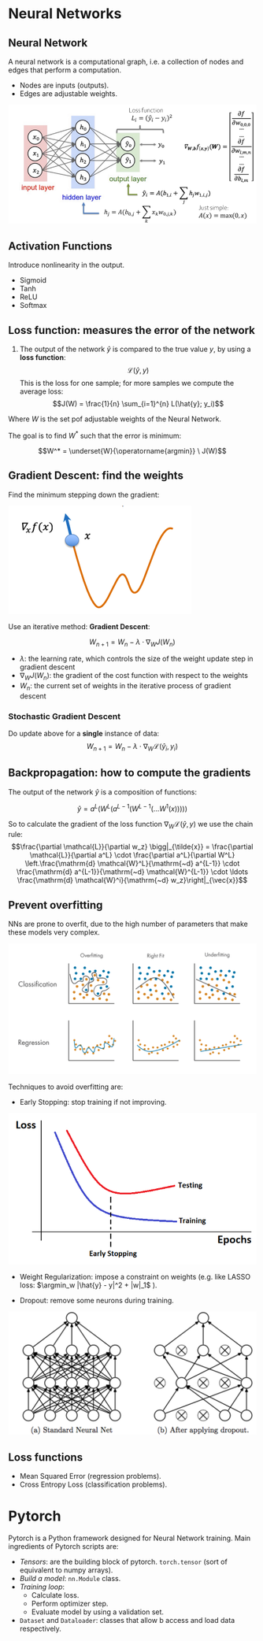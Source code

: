 # Neural Networks



## Neural Network
A neural network is a computational graph, i.e. a collection of nodes and edges that perform a computation. 
- Nodes are inputs (outputs).
- Edges are adjustable weights.

![Alt Text](figures/NN_1.png "Grid search")

## Activation Functions
Introduce nonlinearity in the output. 
- Sigmoid
- Tanh
- ReLU
- Softmax 

## Loss function: measures the error of the network
1. The output of the network $\hat{y}$ is compared to the true value $y$, by using a **loss function**:
$$ \mathcal{L}(\hat{y}, y)$$
This is the loss for one sample; for more samples we compute the average loss: 
$$J(W) = \frac{1}{n} \sum_{i=1}^{n} L(\hat{y}; y_i)$$

Where $W$ is the set pof adjustable weights of the Neural Network. 

The goal is to find $W^*$ such that the error is minimum: 

$$W^* = \underset{W}{\operatorname{argmin}} \ J(W)$$

## Gradient Descent: find the weights

Find the minimum stepping down the gradient: 

![Alt Text](figures/GD.png "Grid search")


Use an iterative method: **Gradient Descent**: 

$$W_{n+1} = W_n - \lambda \cdot \nabla_W J(W_n)$$

- $\lambda$: the learning rate, which controls the size of the weight update step in gradient descent
- $\nabla_W J(W_n)$: the gradient of the cost function with respect to the weights
- $W_n$: the current set of weights in the iterative process of gradient descent

### Stochastic Gradient Descent
Do update above for a **single** instance of data:
$$W_{n+1} = W_n - \lambda \cdot \nabla_W \mathcal{L}(\hat{y}_i, y_i)$$

## Backpropagation: how to compute the gradients

The output of the network $\hat{y}$ is a composition of functions:

$$ \hat{y} = a^L(W^L(a^{L−1}(W^{L−1}
(\dots W^1
(x)))))$$

So to calculate the gradient of the loss function $\nabla_W \mathcal{L}(\hat{y}, y)$ we use the chain rule: 
$$\frac{\partial \mathcal{L}}{\partial w_z} \bigg|_{\tilde{x}} = \frac{\partial \mathcal{L}}{\partial a^L} \cdot \frac{\partial a^L}{\partial W^L} \left.\frac{\mathrm{d} \mathcal{W}^L}{\mathrm{~d} a^{L-1}} \cdot \frac{\mathrm{d} a^{L-1}}{\mathrm{~d} \mathcal{W}^{L-1}} \cdot \ldots \frac{\mathrm{d} \mathcal{W}^i}{\mathrm{~d} w_z}\right|_{\vec{x}}$$

## Prevent overfitting
NNs are prone to overfit, due to the high number of parameters that make these models very complex. 

![Alt Text](figures/overfit.svg "overfit")

Techniques to avoid overfitting are: 
- Early Stopping: stop training if not improving. 

![Alt Text](figures/early_stop.png "Grid search")
- Weight Regularization: impose a constraint on weights (e.g. like LASSO loss: $\argmin_w |\hat{y} - y|^2 + |w|_1$
).

- Dropout: remove some neurons during training. 

![Alt Text](figures/dropout.png "Grid search")

## Loss functions
- Mean Squared Error (regression problems).
- Cross Entropy Loss (classification problems).

# Pytorch
Pytorch is a Python framework designed for Neural Network training.
Main ingredients of Pytorch scripts are: 
- *Tensors*: are the building block of pytorch. `torch.tensor` (sort of equivalent to numpy arrays).
- *Build a model*: `nn.Module` class.
- *Training loop*: 
    - Calculate loss. 
    - Perform optimizer step.
    - Evaluate model by using a validation set. 
- `Dataset` and `Dataloader`: classes that allow b access and load data respectively. 